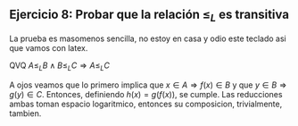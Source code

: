 ## Ejercicio 8: Probar que la relación $\leq_L$ es transitiva

La prueba es masomenos sencilla, no estoy en casa y odio este teclado asi que vamos con latex.

QVQ $A \leq_L B \land B \leq_L C \Rightarrow A \leq_L C$

A ojos veamos que lo primero implica que
$x \in A \Rightarrow f(x) \in B$ y que $y \in B \Rightarrow g(y) \in C$. Entonces, definiendo $h(x) = g(f(x))$, se cumple. Las reducciones ambas toman espacio logaritmico, entonces su composicion, trivialmente, tambien.